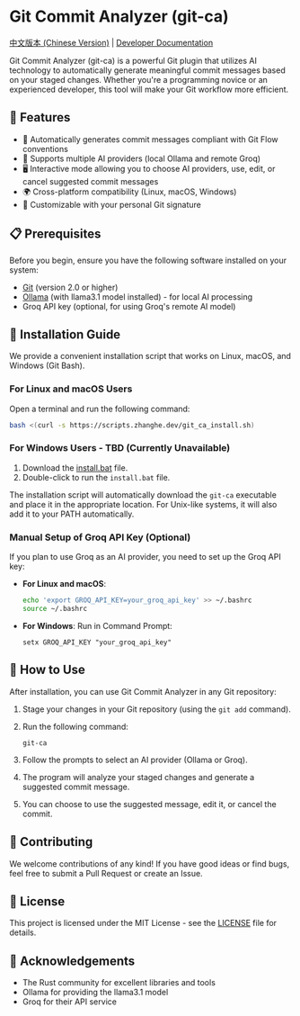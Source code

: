 # Git Commit Analyzer (git-ca)

[中文版本 (Chinese Version)](README-cn.md) | [Developer Documentation](README-dev.md)

Git Commit Analyzer (git-ca) is a powerful Git plugin that utilizes AI technology to automatically generate meaningful commit messages based on your staged changes. Whether you're a programming novice or an experienced developer, this tool will make your Git workflow more efficient.

## 🌟 Features

- 🤖 Automatically generates commit messages compliant with Git Flow conventions
- 🔄 Supports multiple AI providers (local Ollama and remote Groq)
- 🖥️ Interactive mode allowing you to choose AI providers, use, edit, or cancel suggested commit messages
- 🌍 Cross-platform compatibility (Linux, macOS, Windows)
- 🎨 Customizable with your personal Git signature

## 📋 Prerequisites

Before you begin, ensure you have the following software installed on your system:

- [Git](https://git-scm.com/downloads) (version 2.0 or higher)
- [Ollama](https://ollama.ai/download) (with llama3.1 model installed) - for local AI processing
- Groq API key (optional, for using Groq's remote AI model)

## 🚀 Installation Guide

We provide a convenient installation script that works on Linux, macOS, and Windows (Git Bash).

### For Linux and macOS Users

Open a terminal and run the following command:

```bash
bash <(curl -s https://scripts.zhanghe.dev/git_ca_install.sh)
```

### For Windows Users - TBD (Currently Unavailable)

1. Download the [install.bat](https://scripts.zhanghe.dev/git_ca_install.bat) file.
2. Double-click to run the `install.bat` file.

The installation script will automatically download the `git-ca` executable and place it in the appropriate location. For Unix-like systems, it will also add it to your PATH automatically.

### Manual Setup of Groq API Key (Optional)

If you plan to use Groq as an AI provider, you need to set up the Groq API key:

- **For Linux and macOS**:
  ```bash
  echo 'export GROQ_API_KEY=your_groq_api_key' >> ~/.bashrc
  source ~/.bashrc
  ```

- **For Windows**:
  Run in Command Prompt:
  ```
  setx GROQ_API_KEY "your_groq_api_key"
  ```

## 🎯 How to Use

After installation, you can use Git Commit Analyzer in any Git repository:

1. Stage your changes in your Git repository (using the `git add` command).
2. Run the following command:

   ```
   git-ca
   ```

3. Follow the prompts to select an AI provider (Ollama or Groq).
4. The program will analyze your staged changes and generate a suggested commit message.
5. You can choose to use the suggested message, edit it, or cancel the commit.

## 🤝 Contributing

We welcome contributions of any kind! If you have good ideas or find bugs, feel free to submit a Pull Request or create an Issue.

## 📄 License

This project is licensed under the MIT License - see the [LICENSE](LICENSE) file for details.

## 🙏 Acknowledgements

- The Rust community for excellent libraries and tools
- Ollama for providing the llama3.1 model
- Groq for their API service